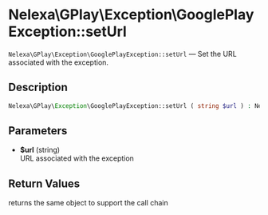 # Nelexa\GPlay\Exception\GooglePlayException::setUrl
`Nelexa\GPlay\Exception\GooglePlayException::setUrl` — Set the URL associated with the exception.

## Description
```php
Nelexa\GPlay\Exception\GooglePlayException::setUrl ( string $url ) : Nelexa\GPlay\Exception\GooglePlayException
```

## Parameters
* **$url** (string)  
URL associated with the exception

## Return Values
returns the same object to support the call chain

